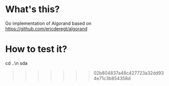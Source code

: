 # What's this?
Go implementation of Algorand based on https://github.com/ericderegt/algorand
# How to test it?
cd ..\n
sda
>>>>>>> 02b804837a48c427723a32dd934e71c3b854358d
